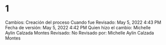 # 1

Cambios: Creación del proceso
Cuando fue Revisado: May 5, 2022 4:43 PM
Fecha de  versión: May 5, 2022 4:42 PM
Quien hizo el cambio: Michelle Aylin Calzada Montes
Revisado: No
Revisado por: Michelle Aylin Calzada Montes